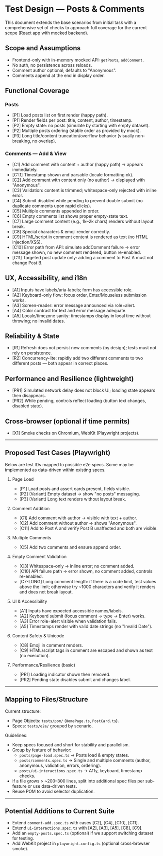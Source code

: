 # Test Design — Posts & Comments

This document extends the base scenarios from initial task with a comprehensive set of checks to approach full coverage
for the current scope (React app with mocked backend).

## Scope and Assumptions

- Frontend-only with in-memory mocked API: `getPosts`, `addComment`.
- No auth, no persistence across reloads.
- Comment author optional; defaults to "Anonymous".
- Comments append at the end in display order.

## Functional Coverage

### Posts

- [P1] Load posts list on first render (happy path).
- [P1] Render fields per post: title, content, author, timestamp.
- [P2] Empty state: no posts (simulate by starting with empty dataset).
- [P2] Multiple posts ordering (stable order as provided by mock).
- [P3] Long title/content truncation/overflow behavior (visually non-breaking, no overlap).

### Comments — Add & View

- [C1] Add comment with content + author (happy path) → appears immediately.
- [C1.1] Timestamp shown and parsable (locale formatting ok).
- [C2] Add comment with content only (no author) → displayed with "Anonymous".
- [C3] Validation: content is trimmed; whitespace-only rejected with inline error.
- [C4] Submit disabled while pending to prevent double submit (no duplicate comments upon rapid clicks).
- [C5] Multiple comments appended in order.
- [C6] Empty comments list shows proper empty-state text.
- [C7] Large comment content (e.g., 1k–2k chars) renders without layout break.
- [C8] Special characters & emoji render correctly.
- [C9] HTML/script in comment content is rendered as text (no HTML injection/XSS).
- [C10] Error path from API: simulate addComment failure → error message shown, no new comment rendered, button
  re-enabled.
- [C11] Targeted post update only: adding a comment to Post A must not change Post B.

## UX, Accessibility, and i18n

- [A1] Inputs have labels/aria-labels; form has accessible role.
- [A2] Keyboard-only flow: focus order, Enter/Mouseless submission works.
- [A3] Screen-reader: error message announced via role=alert.
- [A4] Color contrast for text and error message adequate.
- [A5] Locale/timezone sanity: timestamps display in local time without throwing; no invalid dates.

## Reliability & State

- [R1] Refresh does not persist new comments (by design); tests must not rely on persistence.
- [R2] Concurrency-lite: rapidly add two different comments to two different posts — both appear in correct places.

## Performance and Resilience (lightweight)

- [PR1] Simulated network delay does not block UI; loading state appears then disappears.
- [PR2] While pending, controls reflect loading (button text changes, disabled state).

## Cross-browser (optional if time permits)

- [X1] Smoke checks on Chromium, WebKit (Playwright projects).

---

## Proposed Test Cases (Playwright)

Below are test IDs mapped to possible e2e specs. Some may be implemented as data-driven within existing specs.

1. Page Load

   - [P1] Load posts and assert cards present, fields visible.
   - [P2] (Variant) Empty dataset → show "no posts" messaging.
   - [P3] (Variant) Long text renders without layout break.

2. Comment Addition

   - [C1] Add comment with author → visible with text + author.
   - [C2] Add comment without author → shows "Anonymous".
   - [C11] Add to Post A and verify Post B unaffected and both are visible.

3. Multiple Comments

   - [C5] Add two comments and ensure append order.

4. Empty Comment Validation

   - [C3] Whitespace-only → inline error; no comment added.
   - [C10] API failure path → error shown, no comment added, controls re-enabled.
   - [C7-LONG] Long comment length: if there is a code limit, test values above the limit; otherwise try ~1000
     characters and verify it renders and does not break layout.

5. UI & Accessibility

   - [A1] Inputs have expected accessible names/labels.
   - [A2] Keyboard submit (focus comment → type → Enter) works.
   - [A3] Error role=alert visible when validation fails.
   - [A5] Timestamps render with valid date strings (no "Invalid Date").

6. Content Safety & Unicode

   - [C8] Emoji in comment renders.
   - [C9] HTML/script tags in comment are escaped and shown as text (no execution).

7. Performance/Resilience (basic)
   - [PR1] Loading indicator shown then removed.
   - [PR2] Pending state disables submit and changes label.

---

## Mapping to Files/Structure

Current structure:

- Page Objects: `tests/pom/` (`HomePage.ts`, `PostCard.ts`).
- Specs: `tests/e2e/` grouped by scenario.

Guidelines:

- Keep specs focused and short for stability and parallelism.
- Group by feature of behavior:
  - `posts/page-load.spec.ts` → Posts load & empty states.
  - `posts/comments.spec.ts` → Single and multiple comments (author, anonymous, validation, errors, ordering).
  - `posts/ui-interactions.spec.ts` → A11y, keyboard, timestamp checks.
- If a file grows > ~200–300 lines, split into additional spec files per sub-feature or use data-driven tests.
- Reuse POM to avoid selector duplication.

---

## Potential Additions to Current Suite

- Extend `comment-add.spec.ts` with cases [C2], [C4], [C10], [C11].
- Extend `ui-interactions.spec.ts` with [A2], [A3], [A5], [C8], [C9].
- Add an `empty-posts.spec.ts` (optional) if we support switching dataset for testing.
- Add WebKit project in `playwright.config.ts` (optional cross-browser smoke).
